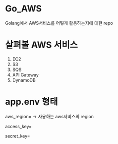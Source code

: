 # Go_AWS

Golang에서 AWS서비스를 어떻게 활용하는지에 대한 repo

# 살펴볼 AWS 서비스

1. EC2
2. S3
3. SQS
4. API Gateway
5. DynamoDB

# app.env 형태

aws_region= <value> -> 사용하는 aws서비스의 region

access_key= <value>

secret_key= <value>
